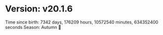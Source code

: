 # Version: v20.1.6
Time since birth: 7342 days, 176209 hours, 10572540 minutes, 634352400 seconds
Season: Autumn 🍁
